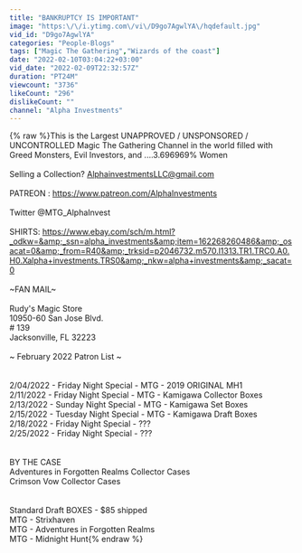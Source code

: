 ```yaml
---
title: "BANKRUPTCY IS IMPORTANT"
image: "https:\/\/i.ytimg.com\/vi\/D9go7AgwlYA\/hqdefault.jpg"
vid_id: "D9go7AgwlYA"
categories: "People-Blogs"
tags: ["Magic The Gathering","Wizards of the coast"]
date: "2022-02-10T03:04:22+03:00"
vid_date: "2022-02-09T22:32:57Z"
duration: "PT24M"
viewcount: "3736"
likeCount: "296"
dislikeCount: ""
channel: "Alpha Investments"
---
```

{% raw %}This is the Largest UNAPPROVED / UNSPONSORED / UNCONTROLLED Magic The Gathering Channel in the world filled with Greed Monsters, Evil Investors, and ....3.696969% Women<br /><br />Selling a Collection? AlphainvestmentsLLC@gmail.com<br /><br />PATREON :   <a rel="nofollow" target="blank" href="https://www.patreon.com/AlphaInvestments">https://www.patreon.com/AlphaInvestments</a><br /><br />Twitter @MTG_AlphaInvest<br /><br />SHIRTS:         <a rel="nofollow" target="blank" href="https://www.ebay.com/sch/m.html?_odkw=&amp;_ssn=alpha_investments&amp;item=162268260486&amp;_osacat=0&amp;_from=R40&amp;_trksid=p2046732.m570.l1313.TR1.TRC0.A0.H0.Xalpha+investments.TRS0&amp;_nkw=alpha+investments&amp;_sacat=0">https://www.ebay.com/sch/m.html?_odkw=&amp;_ssn=alpha_investments&amp;item=162268260486&amp;_osacat=0&amp;_from=R40&amp;_trksid=p2046732.m570.l1313.TR1.TRC0.A0.H0.Xalpha+investments.TRS0&amp;_nkw=alpha+investments&amp;_sacat=0</a><br /><br />~FAN MAIL~<br /><br />Rudy's Magic Store<br />10950-60 San Jose Blvd.<br /># 139<br />Jacksonville, FL 32223<br /><br />~ February 2022 Patron List ~ <br /><br /><br />2/04/2022 - Friday Night Special - MTG - 2019 ORIGINAL MH1<br />2/11/2022 - Friday Night Special - MTG - Kamigawa Collector Boxes<br />2/13/2022 - Sunday Night Special - MTG - Kamigawa Set Boxes<br />2/15/2022 - Tuesday Night Special - MTG - Kamigawa Draft Boxes<br />2/18/2022 - Friday Night Special - ???<br />2/25/2022 - Friday Night Special - ???<br /><br /><br />BY THE CASE<br />Adventures in Forgotten Realms Collector Cases<br />Crimson Vow Collector Cases<br /><br /><br />Standard Draft BOXES - $85 shipped<br />MTG - Strixhaven<br />MTG - Adventures in Forgotten Realms<br />MTG - Midnight Hunt{% endraw %}
